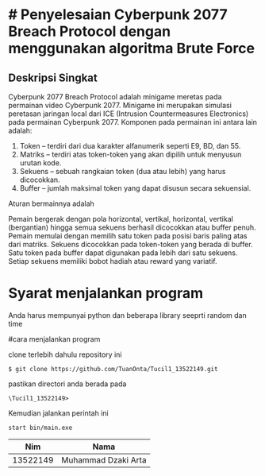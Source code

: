 

# # Penyelesaian Cyberpunk 2077 Breach Protocol dengan menggunakan algoritma Brute Force

## Deskripsi Singkat

Cyberpunk 2077 Breach Protocol adalah minigame meretas pada permainan video Cyberpunk 2077. Minigame ini merupakan simulasi peretasan jaringan local dari ICE (Intrusion Countermeasures Electronics) pada permainan Cyberpunk 2077. Komponen pada permainan ini antara lain adalah:

1. Token – terdiri dari dua karakter alfanumerik seperti E9, BD, dan 55. 
2. Matriks – terdiri atas token-token yang akan dipilih untuk menyusun urutan kode. 
3. Sekuens – sebuah rangkaian token (dua atau lebih) yang harus dicocokkan.
4. Buffer – jumlah maksimal token yang dapat disusun secara sekuensial.

Aturan bermainnya adalah 

Pemain bergerak dengan pola horizontal, vertikal, horizontal, vertikal (bergantian) hingga semua sekuens berhasil dicocokkan atau buffer penuh. 
Pemain memulai dengan memilih satu token pada posisi baris paling atas dari matriks.
Sekuens dicocokkan pada token-token yang berada di buffer. 
Satu token pada buffer dapat digunakan pada lebih dari satu sekuens. 
Setiap sekuens memiliki bobot hadiah atau reward yang variatif.

# Syarat menjalankan program 
Anda harus mempunyai python dan beberapa library seeprti random dan time

#cara menjalankan program

clone terlebih dahulu repository ini

`$ git clone https://github.com/TuanOnta/Tucil1_13522149.git`

pastikan directori anda berada pada 

`\Tucil1_13522149>`

Kemudian jalankan perintah ini

`start bin/main.exe`


|Nim|Nama|
|--|--|
|13522149|Muhammad Dzaki Arta|

